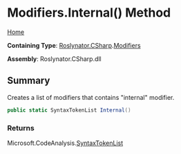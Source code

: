 <a name="_top"></a>

# Modifiers\.Internal\(\) Method

[Home](../../../../README.md#_top)

**Containing Type**: [Roslynator.CSharp](../../README.md#_top)\.[Modifiers](../README.md#_top)

**Assembly**: Roslynator\.CSharp\.dll

## Summary

Creates a list of modifiers that contains "internal" modifier\.

```csharp
public static SyntaxTokenList Internal()
```

### Returns

Microsoft\.CodeAnalysis\.[SyntaxTokenList](https://docs.microsoft.com/en-us/dotnet/api/microsoft.codeanalysis.syntaxtokenlist)

